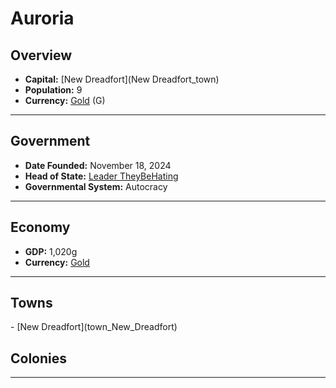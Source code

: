 <!--UNDEDITED FILE, remove this entire line if this file has been edited!-->
# <!--NAME-->Auroria<!--NAME-->

## Overview

- **Capital:** <!--CAPITAL_LINK-->[New Dreadfort](New Dreadfort_town)<!--CAPITAL_LINK-->
- **Population:** <!--POPULATION-->9<!--POPULATION-->
- **Currency:** <!--CURRENCY_LINK-->[Gold](Gold_currency)<!--CURRENCY_LINK--> (<!--CURRENCY_ABV-->G<!--CURRENCY_ABV-->)

---

## Government

- **Date Founded:** <!--FOUNDED-->November 18, 2024<!--FOUNDED-->
- **Head of State:** <!--LEADER_TITLE_LINK-->[Leader TheyBeHating](TheyBeHating_user)<!--LEADER_TITLE_LINK-->
- **Governmental System:** <!--GOVERNMENT-->Autocracy<!--GOVERNMENT-->

---

## Economy

- **GDP:** <!--GDP-->1,020g<!--GDP-->
- **Currency:** <!--CURRENCY_LINK-->[Gold](Gold_currency)<!--CURRENCY_LINK-->

---

## Towns

<!--TOWNS-->- [New Dreadfort](town_New_Dreadfort)<!--TOWNS-->

## Colonies

<!--COLONIES--><!--COLONIES-->

---